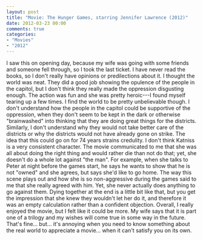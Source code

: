 ```yaml
---
layout: post
title: "Movie: The Hunger Games, starring Jennifer Lawrence (2012)"
date: 2012-03-23 00:00
comments: true
categories:
- "Movies"
- "2012"
---
```


I saw this on opening day, because my wife was going with some
friends and someone fell through, so I took the last ticket. I have
never read the books, so I don't really have opinions or
predilections about it. I thought the world was neat. They did a
good job showing the opulence of the people in the capitol, but I
don't think they really made the oppression disgusting enough. The
action was fun and she was pretty heroic---I found myself tearing
up a few times. I find the world to be pretty unbelievable
though. I don't understand how the people in the capitol could be
supportive of the oppression, when they don't seem to be kept in
the dark or otherwise "brainwashed" into thinking that they are
doing great things for the districts. Similarly, I don't understand
why they would not take better care of the districts or why the
districts would not have already gone on strike. The idea that this
could go on for 74 years strains credulity. I don't think Katniss
is a very consistent character. The movie communicated to me that
she was all about doing the right thing and would rather die than
not do that; yet, she doesn't do a whole lot against "the man". For
example, when she talks to Peter at night before the games start,
he says he wants to show that he is not "owned" and she agrees, but
says she'd like to go home. The way this scene plays out and how
she is so non-aggressive during the games said to me that she
really agreed with him. Yet, she never actually does anything to go
against them. Dying together at the end is a little bit like that,
but you get the impression that she knew they wouldn't let her do
it, and therefore it was an empty calculation rather than a
confident objection. Overall, I really enjoyed the movie, but I
felt like it could be more. My wife says that it is part one of a
trilogy and my wishes will come true in some way in the
future. That's fine... but... it's annoying when you need to know
something about the real world to appreciate a movie... when it
can't satisfy you on its own.
